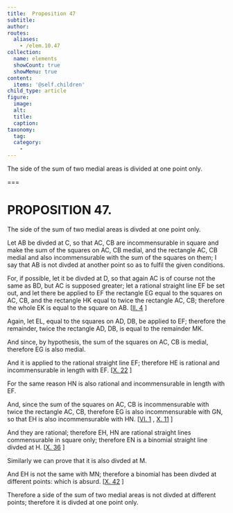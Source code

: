 ```yaml
---
title:  Proposition 47
subtitle: 
author:
routes:
  aliases:
    - /elem.10.47
collection:
  name: elements
  showCount: true
  showMenu: true
content:
  items: '@self.children'
child_type: article
figure:
  image:
  alt:
  title:
  caption:
taxonomy:
  tag:
  category:
    - 
---
```


<p><hi rend="ital">The side of the sum of two medial areas is divided at one point only</hi>. </p>

===

<h1>PROPOSITION 47.</h1>
<p><span class="ital">The side of the sum of two medial areas is divded at one point only</span>. </p>

<p>Let <span class="ital">AB</span> be divded at <span class="ital">C</span>, so that <span class="ital">AC</span>, <span class="ital">CB</span> are incommensurable in square and make the sum of the squares on <span class="ital">AC</span>, <pb n="100"/><span class="ital">CB</span> medial, and the rectangle <span class="ital">AC</span>, <span class="ital">CB</span> medial and also incommensurable with the sum of the squares on them; I say that <span class="ital">AB</span> is not divded at another point so as to fulfil the given conditions. 
      </p>

<p>For, if possible, let it be divded at <span class="ital">D</span>, so that again <span class="ital">AC</span> is of course not the same as <span class="ital">BD</span>, but <span class="ital">AC</span> is supposed greater; let a rational straight line <span class="ital">EF</span> be set out, and let there be applied to <span class="ital">EF</span> the rectangle <span class="ital">EG</span> equal to the squares on <span class="ital">AC</span>, <span class="ital">CB</span>, and the rectangle <span class="ital">HK</span> equal to twice the rectangle <span class="ital">AC</span>, <span class="ital">CB</span>; therefore the whole <span class="ital">EK</span> is equal to the square on <span class="ital">AB</span>. [<a href="/elem.2.4">II. 4</a>
] </p>

<p>Again, let <span class="ital">EL</span>, equal to the squares on <span class="ital">AD</span>, <span class="ital">DB</span>, be applied to <span class="ital">EF</span>; therefore the remainder, twice the rectangle <span class="ital">AD</span>, <span class="ital">DB</span>, is equal to the remainder <span class="ital">MK</span>. </p>

<p>And since, by hypothesis, the sum of the squares on <span class="ital">AC</span>, <span class="ital">CB</span> is medial, therefore <span class="ital">EG</span> is also medial. </p>

<p>And it is applied to the rational straight line <span class="ital">EF</span>; therefore <span class="ital">HE</span> is rational and incommensurable in length with <span class="ital">EF</span>. [<a href="/elem.10.22">X. 22</a>
] </p>

<p>For the same reason <span class="ital">HN</span> is also rational and incommensurable in length with <span class="ital">EF</span>. </p>

<p>And, since the sum of the squares on <span class="ital">AC</span>, <span class="ital">CB</span> is incommensurable with twice the rectangle <span class="ital">AC</span>, <span class="ital">CB</span>, therefore <span class="ital">EG</span> is also incommensurable with <span class="ital">GN</span>, so that <span class="ital">EH</span> is also incommensurable with <span class="ital">HN</span>. [<a href="/elem.6.1">VI. 1</a>
, <a href="/elem.10.11">X. 11</a>
] </p>

<p>And they are rational; <pb n="101"/>therefore <span class="ital">EH</span>, <span class="ital">HN</span> are rational straight lines commensurable in square only; therefore <span class="ital">EN</span> is a binomial straight line divded at <span class="ital">H</span>. [<a href="/elem.10.36">X. 36</a>
] </p>

<p>Similarly we can prove that it is also divded at <span class="ital">M.</span>
      </p>

<p>And <span class="ital">EH</span> is not the same with <span class="ital">MN</span>; therefore a binomial has been divded at different points: which is absurd. [<a href="/elem.10.42">X. 42</a>
] </p>

<p>Therefore a side of the sum of two medial areas is not divded at different points; therefore it is divded at one point only.</p>
